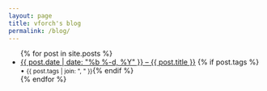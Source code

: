 ```yaml
---
layout: page
title: vforch's blog
permalink: /blog/
---
```

<ul>
  {% for post in site.posts %}
    <li>
      <a href="{{ post.url }}">{{ post.date | date: "%b %-d, %Y" }} – {{ post.title }}</a>
      {% if post.tags %} • <small>{{ post.tags | join: ", " }}</small>{% endif %}
    </li>
  {% endfor %}
</ul>
